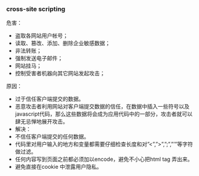 ### cross-site scripting
危害：

 - 盗取各网站用户帐号；
 - 读取、篡改、添加、删除企业敏感数据；
 - 非法转账；
 - 强制发送电子邮件；
 - 网站挂马；
 - 控制受害者机器向其它网站发起攻击；
 
原因：

 - 过于信任客户端提交的数据。
 - 恶意攻击者利用网站对客户端提交数据的信任，在数据中插入一些符号以及javascript代码，那么这些数据将会成为应用代码中的一部分，攻击者就可以肆无忌惮地展开攻击。
 - 解决：
 - 不信任客户端提交的任何数据。
 - 代码里对用户输入的地方和变量都需要仔细检查长度和对”<”,”>”,”;”,”’”等字符做过滤。
 - 任何内容写到页面之前都必须加以encode，避免不小心把html tag 弄出来。
 - 避免直接在cookie 中泄露用户隐私。
